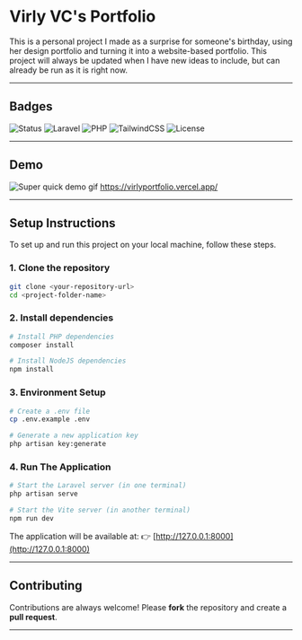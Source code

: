 # Virly VC's Portfolio

This is a personal project I made as a surprise for someone's birthday, using her design portfolio and turning it into a website-based portfolio. This project will always be updated when I have new ideas to include, but can already be run as it is right now.

---

## Badges
![Status](https://img.shields.io/badge/Status-Active-brightgreen)
![Laravel](https://img.shields.io/badge/Laravel-12-red)
![PHP](https://img.shields.io/badge/PHP-8.3-blue)
![TailwindCSS](https://img.shields.io/badge/TailwindCSS-3.x-38B2AC)
![License](https://img.shields.io/badge/License-MIT-lightgrey)

---

## Demo
![Super quick demo  gif](https://github.com/user-attachments/assets/a4b4d257-98a2-4edf-88cc-d68d7340ddbe)
https://virlyportfolio.vercel.app/

---

## Setup Instructions
To set up and run this project on your local machine, follow these steps.

### 1. Clone the repository
```bash
git clone <your-repository-url>
cd <project-folder-name>
````

### 2. Install dependencies

```bash
# Install PHP dependencies
composer install

# Install NodeJS dependencies
npm install
```

### 3. Environment Setup

```bash
# Create a .env file
cp .env.example .env

# Generate a new application key
php artisan key:generate
```

### 4. Run The Application

```bash
# Start the Laravel server (in one terminal)
php artisan serve

# Start the Vite server (in another terminal)
npm run dev
```

The application will be available at:
👉 [http://127.0.0.1:8000](http://127.0.0.1:8000)

---

## Contributing

Contributions are always welcome!
Please **fork** the repository and create a **pull request**.

---



